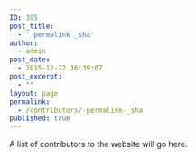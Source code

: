 ```yaml
---
ID: 395
post_title:
  - ' permalink _sha'
author:
  - admin
post_date:
  - 2015-12-22 16:39:07
post_excerpt:
  - ""
layout: page
permalink:
  - /contributors/-permalink-_sha
published: true
---
```

A list of contributors to the website will go here.